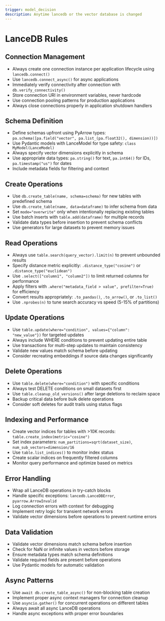 ```yaml
---
trigger: model_decision
description: Anytime lancedb or the vector database is changed
---
```


# LanceDB Rules

## Connection Management

- Always create one connection instance per application lifecycle using `lancedb.connect()`
- Use `lancedb.connect_async()` for async applications
- Immediately verify connectivity after connection with `db.verify_connectivity()`
- Store connection URI in environment variables, never hardcode
- Use connection pooling patterns for production applications
- Always close connections properly in application shutdown handlers

## Schema Definition

- Define schemas upfront using PyArrow types: `pa.schema([pa.field("vector", pa.list_(pa.float32(), dimension))])`
- Use Pydantic models with LanceModel for type safety: `class MyModel(LanceModel)`
- Always specify vector dimensions explicitly in schema
- Use appropriate data types: `pa.string()` for text, `pa.int64()` for IDs, `pa.timestamp("us")` for dates
- Include metadata fields for filtering and context

## Create Operations

- Use `db.create_table(name, schema=schema)` for new tables with predefined schema
- Use `db.create_table(name, data=dataframe)` to infer schema from data
- Set `mode="overwrite"` only when intentionally replacing existing tables
- Use batch inserts with `table.add(dataframe)` for multiple records
- Validate data types before insertion to prevent schema conflicts
- Use generators for large datasets to prevent memory issues

## Read Operations

- Always use `table.search(query_vector).limit(n)` to prevent unbounded results
- Specify distance metric explicitly: `.distance_type("cosine")` or `.distance_type("euclidean")`
- Use `.select(["column1", "column2"])` to limit returned columns for performance
- Apply filters with `.where("metadata_field > value", prefilter=True)` for efficiency
- Convert results appropriately: `.to_pandas()`, `.to_arrow()`, or `.to_list()`
- Use `.nprobes(n)` to tune search accuracy vs speed (5-15% of partitions)

## Update Operations

- Use `table.update(where="condition", values={"column": "new_value"})` for targeted updates
- Always include WHERE conditions to prevent updating entire table
- Use transactions for multi-step updates to maintain consistency
- Validate new values match schema before updating
- Consider recreating embeddings if source data changes significantly

## Delete Operations

- Use `table.delete(where="condition")` with specific conditions
- Always test DELETE conditions on small datasets first
- Use `table.cleanup_old_versions()` after large deletions to reclaim space
- Backup critical data before bulk delete operations
- Consider soft deletes for audit trails using status flags

## Indexing and Performance

- Create vector indices for tables with >10K records: `table.create_index(metric="cosine")`
- Set index parameters: `num_partitions=sqrt(dataset_size)`, `num_sub_vectors=dimension/16`
- Use `table.list_indices()` to monitor index status
- Create scalar indices on frequently filtered columns
- Monitor query performance and optimize based on metrics

## Error Handling

- Wrap all LanceDB operations in try-catch blocks
- Handle specific exceptions: `lancedb.LanceDBError`, `pyarrow.ArrowInvalid`
- Log connection errors with context for debugging
- Implement retry logic for transient network errors
- Validate vector dimensions before operations to prevent runtime errors

## Data Validation

- Validate vector dimensions match schema before insertion
- Check for NaN or infinite values in vectors before storage
- Ensure metadata types match schema definitions
- Validate required fields are present before operations
- Use Pydantic models for automatic validation

## Async Patterns

- Use `await db.create_table_async()` for non-blocking table creation
- Implement proper async context managers for connection cleanup
- Use `asyncio.gather()` for concurrent operations on different tables
- Always await all async LanceDB operations
- Handle async exceptions with proper error boundaries
